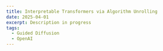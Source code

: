 ```yaml
---
title: Interpretable Transformers via Algorithm Unrolling
date: 2025-04-01
excerpt: Description in progress
tags: 
  - Guided Diffusion
  - OpenAI
---
```

